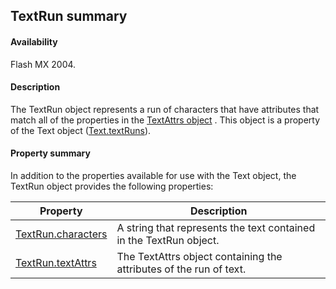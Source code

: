 ## TextRun summary

#### Availability

Flash MX 2004.

#### Description

The TextRun object represents a run of characters that have attributes that match all of the properties in the [TextAttrs object](../TextAttrs_object/TextAttrs_summary.md) . This object is a property of the Text object ([Text.textRuns](../Text_object/Text27.md)).

#### Property summary

In addition to the properties available for use with the Text object, the TextRun object provides the following properties:

| **Property** | **Description** |
| --- | --- |
| [TextRun.characters](../TextRun_object/TextRun1.md) | A string that represents the text contained in the TextRun object. |
| [TextRun.textAttrs](../TextRun_object/TextRun.md) | The TextAttrs object containing the attributes of the run of text. |
